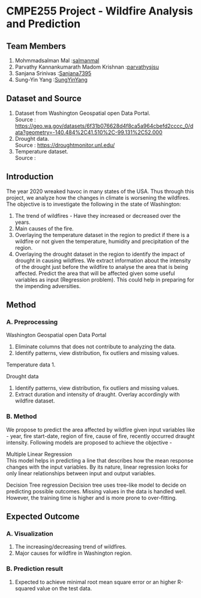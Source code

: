 # CMPE255 Project - Wildfire Analysis and Prediction

## Team Members
1. Mohmmadsalman Mal :[salmanmal](https://github.com/salmanmal)
2. Parvathy Kannankumarath Madom Krishnan :[parvathysjsu](https://github.com/parvathysjsu)
3. Sanjana Srinivas :[Sanjana7395](https://github.com/Sanjana7395)
4. Sung-Yin Yang :[SungYinYang](https://github.com/SungYinYang)

## Dataset and Source
1. Dataset from Washington Geospatial open Data Portal.  
Source : https://geo.wa.gov/datasets/6f31b076628d4f8ca5a964cbefd2cccc_0/data?geometry=-140.484%2C41.510%2C-99.131%2C52.000    
2. Drought data.        
Source : https://droughtmonitor.unl.edu/
3. Temperature dataset.     
Source : 

## Introduction
The year 2020 wreaked havoc in many states of the USA. Thus through this project, we analyze 
how the changes in climate is worsening the wildfires. The objective is to investigate the 
following in the state of Washington:
1. The trend of wildfires - Have they increased or decreased over the years. 
2. Main causes of the fire.
3. Overlaying the temperature dataset in the region to predict if there is a wildfire or
not given the temperature, humidity and precipitation of the region.
4. Overlaying the drought dataset in the region to identify the impact of 
drought in causing wildfires. We extract information about the intensity of the drought just 
before the wildfire to analyse the area that is being affected. Predict the area that will be 
affected given some useful variables as input (Regression problem). This could help in 
preparing for the impending adversities.

## Method
### A. Preprocessing
Washington Geospatial open Data Portal      
1. Eliminate columns that does not contribute to analyzing the data.
2. Identify patterns, view distribution, fix outliers and missing values.

Temperature data
1. 

Drought data
1. Identify patterns, view distribution, fix outliers and missing values.
2. Extract duration and intensity of draught. Overlay accordingly with wildfire dataset.

### B. Method
We propose to predict the area affected by wildfire given input variables like - year,
fire start-date, region of fire, cause of fire, recently occurred draught intensity.
Following models are proposed to achieve the objective - 

Multiple Linear Regression      
This model helps in predicting a line that describes how the mean response changes with 
the input variables. By its nature, linear regression looks for only linear relationships
between input and output variables. 

Decision Tree regression
Decision tree uses tree-like model to decide on predicting possible outcomes. Missing values
in the data is handled well. However, the training time is higher and is more prone to
over-fitting.


## Expected Outcome
### A. Visualization
1. The increasing/decreasing trend of wildfires.
2. Major causes for wildfire in Washington region.

### B. Prediction result
1. Expected to achieve minimal root mean square error or an 
higher R-squared value on the test data.
